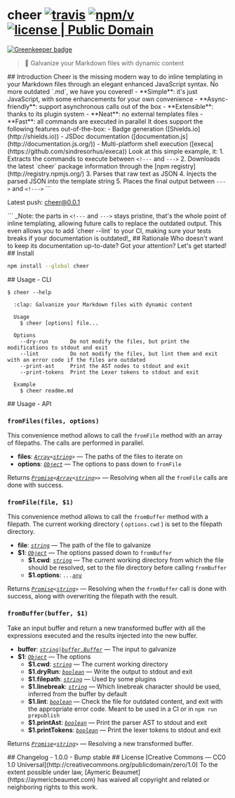 <!---
  open('./package.json') | json | `# ${name}`, ' ',
  badge(['travis', { user: 'aymericbeaumet', repo: 'cheer' }]), ' ',
  badge(['npm/v', { package: 'cheer' }]), ' ',
  badge({ subject: 'license', status: 'Public Domain', color: 'blue', href: 'https://creativecommons.org/publicdomain/zero/1.0' })
--->
# cheer [![travis](https://img.shields.io/travis/aymericbeaumet/cheer.svg)](https://travis-ci.org/aymericbeaumet/cheer) [![npm/v](https://img.shields.io/npm/v/cheer.svg)](https://www.npmjs.com/package/cheer) [![license | Public Domain](https://img.shields.io/badge/license-Public_Domain-blue.svg)](https://creativecommons.org/publicdomain/zero/1.0)

[![Greenkeeper badge](https://badges.greenkeeper.io/aymericbeaumet/cheer.svg)](https://greenkeeper.io/)
<!--->

<!--- open('./package.json') | json | `> ${description}` --->
> :clap: Galvanize your Markdown files with dynamic content
<!--->

## Introduction

Cheer is the missing modern way to do inline templating in your Markdown files
through an elegant enhanced JavaScript syntax. No more outdated `.md`, we have
you covered!

- **Simple**: it's just JavaScript, with some enhancements for your own convenience
- **Async-friendly**: support asynchronous calls out of the box
- **Extensible**: thanks to its plugin system
- **Neat**: no external templates files
- **Fast**: all commands are executed in parallel

It does support the following features out-of-the-box:

- Badge generation ([Shields.io](http://shields.io))
- JSDoc documentation ([documentation.js](http://documentation.js.org/))
- Multi-platform shell execution ([execa](https://github.com/sindresorhus/execa))

Look at this simple example, it:

1. Extracts the commands to execute between <code>&#x3C;!---</code> and <code>---&#x3E;</code>
2. Downloads the latest `cheer` package information through the [npm registry](http://registry.npmjs.org/)
3. Parses that raw text as JSON
4. Injects the parsed JSON into the template string
5. Places the final output between <code>---&#x3E;</code> and <code>&#x3C;!---&#x3E;</code>

```
<!--- open('http://registry.npmjs.org/cheer/latest') | json | `Latest push: ${name}@${version}` --->
Latest push: cheer@0.0.1
<!--->
```

_Note: the parts in <code>&#x3C;!---</code> and <code>---&#x3E;</code> stays
pristine, that's the whole point of inline templating, allowing future calls to
replace the outdated output. This even allows you to add `cheer --lint` to your
CI, making sure your tests breaks if your documentation is outdated!_

## Rationale

Who doesn't want to keep its documentation up-to-date?

Got your attention? Let's get started!

## Install

<!---
  '```bash'
  open('./package.json') | json | `npm install --global ${name}`
  '```'
--->
```bash
npm install --global cheer
```
<!--->

## Usage - CLI

<!---
  '```'
  '$ cheer --help'
  shell('./lib/cli.js --help')
  '```'
--->
```
$ cheer --help

  :clap: Galvanize your Markdown files with dynamic content

  Usage
    $ cheer [options] file...

  Options
    --dry-run       Do not modify the files, but print the modifications to stdout and exit
    --lint          Do not modify the files, but lint them and exit with an error code if the files are outdated
    --print-ast     Print the AST nodes to stdout and exit
    --print-tokens  Print the Lexer tokens to stdout and exit

  Example
    $ cheer readme.md
```
<!--->

## Usage - API

<!--- jsdoc('src/index.js', { hlevel: 3, tags: { title: 'public' } }) --->
### `fromFiles(files, options)`

This convenience method allows to call the `fromFile` method with an array of filepaths. The calls are performed in parallel.

- **files**: <code><em>[Array](https://developer.mozilla.org/en-US/docs/Web/JavaScript/Reference/Global_Objects/Array)&lt;[string](https://developer.mozilla.org/en-US/docs/Web/JavaScript/Reference/Global_Objects/String)&gt;</em></code> &#x2014; The paths of the files to iterate on
- **options**: <code><em>[Object](https://developer.mozilla.org/en-US/docs/Web/JavaScript/Reference/Global_Objects/Object)</em></code> &#x2014; The options to pass down to `fromFile`

Returns <code><em>[Promise](https://developer.mozilla.org/en/docs/Web/JavaScript/Reference/Global_Objects/Promise)&lt;[Array](https://developer.mozilla.org/en-US/docs/Web/JavaScript/Reference/Global_Objects/Array)&lt;[string](https://developer.mozilla.org/en-US/docs/Web/JavaScript/Reference/Global_Objects/String)&gt;&gt;</em></code> &#x2014; Resolving when all the `fromFile` calls are done with success.

### `fromFile(file, $1)`

This convenience method allows to call the `fromBuffer` method with a filepath. The current working directory ( `options.cwd` ) is set to the filepath directory.

- **file**: <code><em>[string](https://developer.mozilla.org/en-US/docs/Web/JavaScript/Reference/Global_Objects/String)</em></code> &#x2014; The path of the file to galvanize
- **$1**: <code><em>[Object](https://developer.mozilla.org/en-US/docs/Web/JavaScript/Reference/Global_Objects/Object)</em></code> &#x2014; The options passed down to `fromBuffer`
  - **$1.cwd**: <code><em>[string](https://developer.mozilla.org/en-US/docs/Web/JavaScript/Reference/Global_Objects/String)</em></code> &#x2014; The current working directory from which the file should be resolved, set to the file directory before calling `fromBuffer`
  - **$1.options**: <code><em>...[any](https://flowtype.org/docs/quick-reference.html#any)</em></code>

Returns <code><em>[Promise](https://developer.mozilla.org/en/docs/Web/JavaScript/Reference/Global_Objects/Promise)&lt;[string](https://developer.mozilla.org/en-US/docs/Web/JavaScript/Reference/Global_Objects/String)&gt;</em></code> &#x2014; Resolving when the `fromBuffer` call is done with success, along with overwriting the filepath with the result.

### `fromBuffer(buffer, $1)`

Take an input buffer and return a new transformed buffer with all the expressions executed and the results injected into the new buffer.

- **buffer**: <code><em>[string](https://developer.mozilla.org/en-US/docs/Web/JavaScript/Reference/Global_Objects/String)|[buffer.Buffer](https://nodejs.org/api/buffer.html#buffer_class_buffer)</em></code> &#x2014; The input to galvanize
- **$1**: <code><em>[Object](https://developer.mozilla.org/en-US/docs/Web/JavaScript/Reference/Global_Objects/Object)</em></code> &#x2014; The options
  - **$1.cwd**: <code><em>[string](https://developer.mozilla.org/en-US/docs/Web/JavaScript/Reference/Global_Objects/String)</em></code> &#x2014; The current working directory
  - **$1.dryRun**: <code><em>[boolean](https://developer.mozilla.org/en-US/docs/Web/JavaScript/Reference/Global_Objects/Boolean)</em></code> &#x2014; Write the output to stdout and exit
  - **$1.filepath**: <code><em>[string](https://developer.mozilla.org/en-US/docs/Web/JavaScript/Reference/Global_Objects/String)</em></code> &#x2014; Used by some plugins
  - **$1.linebreak**: <code><em>[string](https://developer.mozilla.org/en-US/docs/Web/JavaScript/Reference/Global_Objects/String)</em></code> &#x2014; Which linebreak character should be used, inferred from the buffer by default
  - **$1.lint**: <code><em>[boolean](https://developer.mozilla.org/en-US/docs/Web/JavaScript/Reference/Global_Objects/Boolean)</em></code> &#x2014; Check the file for outdated content, and exit with the appropriate error code. Meant to be used in a CI or in `npm run prepublish`
  - **$1.printAst**: <code><em>[boolean](https://developer.mozilla.org/en-US/docs/Web/JavaScript/Reference/Global_Objects/Boolean)</em></code> &#x2014; Print the parser AST to stdout and exit
  - **$1.printTokens**: <code><em>[boolean](https://developer.mozilla.org/en-US/docs/Web/JavaScript/Reference/Global_Objects/Boolean)</em></code> &#x2014; Print the lexer tokens to stdout and exit

Returns <code><em>[Promise](https://developer.mozilla.org/en/docs/Web/JavaScript/Reference/Global_Objects/Promise)&lt;[string](https://developer.mozilla.org/en-US/docs/Web/JavaScript/Reference/Global_Objects/String)&gt;</em></code> &#x2014; Resolving a new transformed buffer.
<!--->

## Changelog

- 1.0.0
  - Bump stable

## License

[Creative Commons — CC0 1.0 Universal](http://creativecommons.org/publicdomain/zero/1.0)

To the extent possible under law, [Aymeric Beaumet](https://aymericbeaumet.com)
has waived all copyright and related or neighboring rights to this work.
